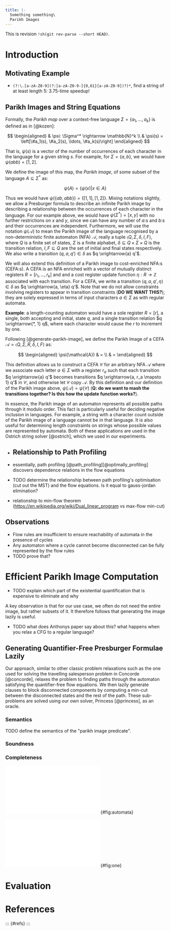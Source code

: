 ```yaml
---
title: |-
  Something something\
  Parikh Images
---
```


This is revision `!sh(git rev-parse --short HEAD)`.

# Introduction

## Motivating Example

- `(?:\.[a-zA-Z0-9](?:[a-zA-Z0-9-]{0,61}[a-zA-Z0-9])?)*`, find a string of at
  least length 5: 3.75-time speedup!

## Parikh Images and String Equations

Formally, the _Parikh map_ over a context-free language $\Sigma = \left\{a_1, \ldots, a_k \right\}$ is defined as in [@kozen]:

$$
\begin{aligned}
& \psi: \Sigma^* \rightarrow \mathbb{N}^k \\
& \psi(s) = \left[\#a_1(s), \#a_2(s), \ldots, \#a_k(s)\right]
\end{aligned}
$$

That is, $\psi(s)$ is a vector of the number of occurrences of each character in the language for a given string $s$. For example, for  $\Sigma = \left \{ a, b\right\}$, we would have $\psi(abb) = \left[1, 2\right]$.

We define the image of this map, the _Parikh image_, of some subset of the language $A \subseteq \Sigma^*$ as:

$$
\psi(A) = \left\{ \psi(x) | x \in A \right\}
$$

Thus we would have $\psi(\left\{ab, abb\right\}) = \left\{\left[1, 1\right], \left[1, 2\right]\right\}$. Mixing notations slightly, we allow a Presburger formula to describe an infinite Parikh image by describing a relationship between the occurrences of each character in the language. For our example above, we would have $\psi(\Sigma^*) = \left[x, y\right]$ with no further restrictions on $x$ and $y$, since we can have any number of $a$:s and $b$:s and their occurrences are independent. Furthermore, we will use the notation $\psi(\mathcal{A})$ to mean the Parikh image of the language recognised by a non-deterministic finite automaton (NFA) $\mathcal{A}$, really a tuple $\langle Q, \Sigma, \delta, I, F\rangle$, where $Q$ is a finite set of states, $\Sigma$ is a finite alphabet, $\delta \subseteq Q \times \Sigma \times Q$ is the transition relation, $I,F \subseteq Q$ are the set of initial and final states respectively. We also write a transition $(q, a, q') \in \delta$ as  $q \xrightarrow{a} q'$.

We will also extend this definition of a Parikh image to cost-enriched NFA:s (CEFA:s). A CEFA is an NFA enriched with a vector of mutually distinct registers $R = \left[r_1, \ldots, r_k\right]$ and and a cost register update function $\eta: R \rightarrow \mathbb{Z}$ associated with each transition. For a CEFA, we write a transition $\langle q, a, q', \eta\rangle \in \delta$ as $q \xrightarrow{a, \eta} q'$. Note that we do not allow constraints involving registers to appear in transition constraints (**DO WE WANT THIS?**); they are solely expressed in terms of input characters $a \in \Sigma$ as with regular automata.



**Example**: a length-counting automaton would have a sole register $R = \left[r\right]$, a single, both accepting and initial, state $q$, and a single transition relation $q \xrightarrow{*, 1} q$, where each character would cause the $r$ to increment by one.



Following [@generate-parikh-image], we define the Parikh Image of a CEFA $\mathcal{A} =  \langle Q, \Sigma, R, \delta, I, F \rangle$ as:

$$
\begin{aligned}
\psi(\mathcal{A}) & = \\
& =
\end{aligned}
$$



This definition allows us to construct a CEFA $\mathcal{C}$ for an arbitrary NFA $\mathcal{A}$ where we associate each letter $a \in \Sigma$ with a register  $r_a$ such that each transition $q \xrightarrow{a} q'$ becomes transitions $q \xrightarrow{a, r_a \mapsto 1} q'$ in $\mathcal{C}$, and otherwise let $\mathcal{C}$ copy $\mathcal{A}$. By this definition and our definition of the Parikh image above, $\psi(\mathcal{A}) = \psi(\mathcal{C})$  (**Q: do we want to mash the transitions together? Is this how the update function works?**).

In essence, the Parikh image of an automaton represents all possible paths through it modulo order. This fact is particularly useful for deciding negative inclusion in languages. For example, a string with a character count outside of the Parikh image of a language cannot be in that language. It is also useful for determining length constraints on strings whose possible values are represented by automata. Both of these applications are used in the Ostrich string solver [@ostrich], which we used in our experiments.

- ## Relationship to Path Profiling

- essentially, path profiling [@path_profiling][@optimally_profiling] discovers dependence relations in the flow equations
- TODO determine the relationship between path profiling's optimisation (cut out
  the MST) and the flow equations. Is it equal to gauss-jordan elimination?
- relationship to min-flow theorem
  (https://en.wikipedia.org/wiki/Dual_linear_program vs max-flow min-cut)

## Observations

- Flow rules are insufficient to ensure reachability of automata in the presence of cycles
- Any automaton where a cycle cannot become disconnected can be fully represented by the flow rules
- TODO prove that?

# Efficient Parikh Image Computation

- TODO explain which part of the existential quantification that is expensive to eliminate and why

A key observation is that for our use case, we often do not need the entire image, but rather subsets of it. It therefore follows that generating the image lazily is useful.

- TODO what does Anthonys paper say about this? what happens when you relax a CFG to a regular language?

## Generating Quantifier-Free Presburger Formulae Lazily

Our approach, similar to other classic problem relaxations such as the one used for
solving the travelling salesperson problem in Concorde [@concorde], relaxes the
problem to finding paths through the automaton satisfying the quantifier-free
flow equations. We then lazily generate clauses to block disconnected components
by computing a min-cut between the disconnected states and the rest of the path.
These sub-problems are solved using our own solver, Princess [@princess], as an
oracle.

### Semantics

TODO define the semantics of the "parikh image predicate".

### Soundness

### Completeness

![This is an enormous automaton.](img/automata.pdf){#fig:automata}

![This is a small automaton.](img/1.pdf){#fig:one}

# Evaluation

# References

::: {#refs}
:::
